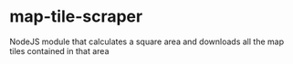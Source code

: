 map-tile-scraper
================

NodeJS module that calculates a square area and downloads all the map tiles contained in that area
